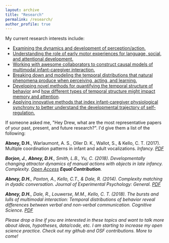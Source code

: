 ```yaml
---
layout: archive
title: "Research"
permalink: /research/
author_profile: true
---
```

 
My current research interests include:
* [Examining the dynamics and development of perception/action.](https://www.hindawi.com/journals/complexity/2018/4714612/)  
* [Understanding the role of early motor experiences for language, social, and attentional development.](http://drewabney.github.io/files/Abney_etal_2018_CogSciProc.pdf)  
* [Working with awesome collaborators to construct causal models of multimodal infant-caregiver interaction.](http://drewabney.github.io/files/XuAbneyYu_2017_CogSciProc.pdf)
* [Breaking down and modeling the temporal distributions that natural phenomena produce when perceiving, acting, and learning.](http://drewabney.github.io/files/Abney_etal_2018.pdf) 
* [Developing novel methods for quantifying the temporal structure of behavior](https://dhabney.shinyapps.io/bursty_app/) 
and [how different types of temporal structure might impact memory and attention](https://dhabney.shinyapps.io/Bursty_Activation/).
* [Applying innovative methods that index infant-caregiver physiological synchrony to better understand the developmental trajectory of self-regulation.](http://drewabney.github.io/files/SRCD_2019.pdf)

If someone asked me, "Hey Drew, what are the most representative papers of your past, present, and future research?". I'd give them a list of the following:

**Abney, D.H.**, Warlaumont, A. S., Oller D. K., Wallot, S., & Kello, C. T. (2017). Multiple coordination patterns in infant and adult vocalizations. <i>Infancy<i>. [PDF](http://drewabney.github.io/files/Abneyetal_2017_Infancy.pdf) 

**Borjon, J.**, **Abney, D.H.**, Smith, L.B., Yu, C. (2018). Developmentally changing attractor dynamics of manual actions with objects in late infancy. <i>Complexity<i>. [Open Access](https://www.hindawi.com/journals/complexity/2018/4714612/) **Equal Contribution**.

**Abney, D.H.**, Paxton, A., Kello, C.T., & Dale, R. (2014). Complexity matching in dyadic conversation. <i>Journal of Experimental Psychology: General<i>. [PDF](http://drewabney.github.io/files/Abneyetal_2014_JEPG.PDF) 
 
**Abney, D.H.**, Dale, R., Louwerse, M.M., Kello, C. T. (2018). The bursts and lulls of multimodal interaction: Temporal distributions of behavior reveal differences between verbal and non-verbal communication. <i>Cognitive Science<i>. [PDF](http://drewabney.github.io/files/Abney_etal_2018.pdf) 
 
Please drop a line if you are interested in these topics and want to talk more about ideas, hypotheses, data/code, etc. I am starting to increase my open science practice. Check out my github and OSF contributions. More to come! 
